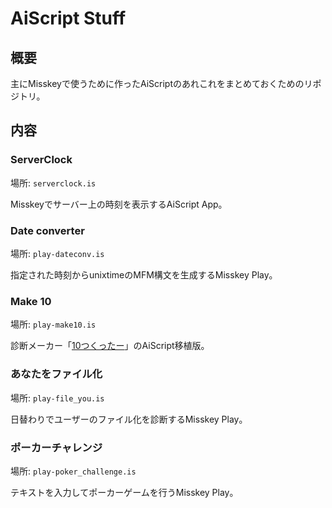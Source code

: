 # AiScript Stuff

## 概要

主にMisskeyで使うために作ったAiScriptのあれこれをまとめておくためのリポジトリ。

## 内容

### ServerClock

場所: `serverclock.is`

Misskeyでサーバー上の時刻を表示するAiScript App。

### Date converter

場所: `play-dateconv.is`

指定された時刻からunixtimeのMFM構文を生成するMisskey Play。

### Make 10

場所: `play-make10.is`

診断メーカー「[10つくったー](https://shindanmaker.com/217387)」のAiScript移植版。

### あなたをファイル化

場所: `play-file_you.is`

日替わりでユーザーのファイル化を診断するMisskey Play。

### ポーカーチャレンジ

場所: `play-poker_challenge.is`

テキストを入力してポーカーゲームを行うMisskey Play。
